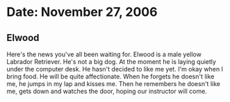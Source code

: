 Date: November 27, 2006
=======================

Elwood
------

Here's the news you've all been waiting for. Elwood is a male yellow
Labrador Retriever. He's not a big dog. At the moment he is laying
quietly under the computer desk. He hasn't decided to like me
yet. I'm okay when I bring food. He will be quite affectionate. When
he forgets he doesn't like me, he jumps in my lap and kisses me. Then
he remembers he doesn't like me, gets down and watches the door,
hoping our instructor will come.
